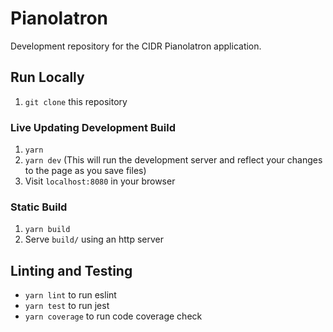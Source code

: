 # Pianolatron

Development repository for the CIDR Pianolatron application.

## Run Locally

1. `git clone` this repository

### Live Updating Development Build

1. `yarn`
1. `yarn dev` (This will run the development server and reflect your changes to the page as you save files)
1. Visit `localhost:8080` in your browser

### Static Build

1. `yarn build`
1. Serve `build/` using an http server

## Linting and Testing

- `yarn lint` to run eslint
- `yarn test` to run jest
- `yarn coverage` to run code coverage check
